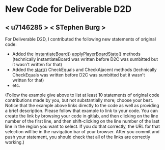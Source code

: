 # New Code for Deliverable D2D

## < u7146285 > < STephen Burg >

For Deliverable D2D, I contributed the following new statements of original code:

- Added the [instantiateBoard()](https://gitlab.cecs.anu.edu.au/comp1110/comp1140-ass2/-/blob/master/src/comp1140/ass2/gui/Board.java#L17-100)  [applyPlayerBoardState()](https://gitlab.cecs.anu.edu.au/comp1110/comp1140-ass2/-/blob/master/src/comp1140/ass2/gui/Board.java#L101-184) methods (technically instantiateBoard was written before D2C was sumbitted but it wasn't written for that)
- Added the [start()](https://gitlab.cecs.anu.edu.au/comp1110/comp1140-ass2/-/blob/master/src/comp1140/ass2/gui/Coordinate.java#L15-53) CheckEquals and CheckAjacent methods (technically CheckEquals was written before D2C was sumbitted but it wasn't written for that)
- etc.

(Follow the example give above to list at least 10 statements of original code contributions made by you, but not substantially more; choose your best. Notice that the example above links directly to the code as well as providing a brief description.   Please follow that example to link to your code.  You can create the link by browsing your code in gitlab, and then clicking on the line number of the first line, and then shift-clicking on the line number of the last line in the region you want to select.  If you do that correctly, the URL for that selection will be in the navigation bar of your browser.  After you commit and push your statement, you should check that all of the links are correctly working.)
